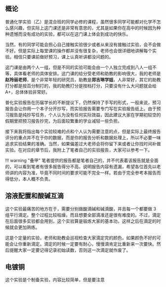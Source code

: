## 概论

普通化学实验（乙）是混合班的同学必修的课程，虽然很多同学可能都对化学不怎么感兴趣，但实际上这门课还是非常有意思的，尤其是如果你在高中的时候因为种种遗憾而没有成功的实验，都可以在这门课上体会到成功的快乐。

当然，有的同学可能会担心自己接触实验很少或者从来没有接触过实验，会不会做不好。但是实际上每堂课的操作都并没有很复杂，老师也会很详细地讲解每个实验。相信只要课前做好预习，课上认真听讲都没问题的。

这门课是由两个人一组，但是不同的实验可能会由一个人独立完成到八人一组不等，具体看老师的具体安排。这门课的给分受老师和助教的影响很大，我的老师是**赵玲丽老师**，是个非常年轻的研究员，助教是**郑吉琳学姐**，人非常好，其它的助教打分都是按百分制打的，我的助教打分是按档打分，只要没有什么大问题就会给 A+，总体体验非常好。

普化实验报告在历届学长的不断提议下，仍然保持了手写的形式，一般来说，预习报告会让你用一个本子分开抄写，而实验报告需要专门写在实验报告纸上。由于预习报告是纯抄写任务，个人认为没有任何实际效益，因此建议大家在学期初较空的假期里把预习报告抄完，为后面较繁重的学业减轻一些负担。

接下来我将指出每个实验较难的点和个人认为需要注意的点，但是实际上最终报告评分的重点并不在于你的数据，而是你的报告分析和数据处理上，所以不必要一味追求实验结果的准确。当然，如果偏差过大老师会将你留下来或者让你找时间补做实验。在对应的章节后，我附上了笔者自己的实验报告，大家可以参考一下。

!!! warning "叠甲"
    笔者提供的报告都是笔者自己的，并不代表着该报告就是全面的，可以看到笔者有很多报告得分不高，说明报告内容有遗漏，希望各位首先以老师讲的内容为准，毕竟不同时间的要求可能不完全一样。若由于完全参考本报告而得低分，本人概不负责。

## 溶液配置和酸碱互滴

这个实验最痛苦的地方在于，需要分别做酸滴碱和碱滴酸，并且每一个都要做 3 组平行滴定。整个过程比较枯燥，而且想要全部滴准还是很有难度的。不过，滴定在后面很多实验都会用到，这个实验算是锻炼大家的基本功，这样之后在滴定的时候就会更加熟练。

这是个定量的实验，老师和助教会巡视检查大家滴定完的颜色，如果颜色不好的可能会让你重新滴定。滴定的时候一定要有耐心，慢慢滴肯定比重新来一次要快。然后提醒大家一定要记得记录初始读数，否则这一次滴定就作废了。

## 电镀铜

这个实验是个制备实验，内容比较简单，但是要注意
